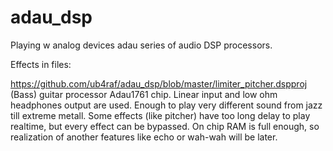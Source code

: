 # adau_dsp
Playing w analog devices adau series of audio DSP processors.

Effects in files:

https://github.com/ub4raf/adau_dsp/blob/master/limiter_pitcher.dspproj
(Bass) guitar processor Adau1761 chip. Linear input and low ohm headphones output are used.
Enough to play very different sound from jazz till extreme metall.
Some effects (like pitcher) have too long delay to play realtime, but every effect can be bypassed.
On chip RAM is full enough, so realization of another features like echo or wah-wah will be later.

